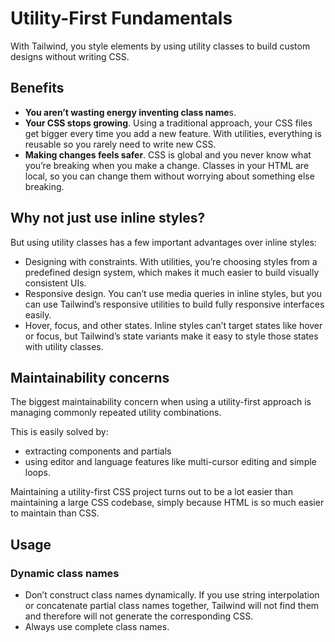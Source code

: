 # Utility-First Fundamentals

With Tailwind, you style elements by using utility classes to build custom designs without writing CSS.

## Benefits

- **You aren’t wasting energy inventing class name**s.
- **Your CSS stops growing**. Using a traditional approach, your CSS files get bigger every time you add a new feature. With utilities, everything is reusable so you rarely need to write new CSS.
- **Making changes feels safer**. CSS is global and you never know what you’re breaking when you make a change. Classes in your HTML are local, so you can change them without worrying about something else breaking.


## Why not just use inline styles?

But using utility classes has a few important advantages over inline styles:

- Designing with constraints. With utilities, you’re choosing styles from a predefined design system, which makes it much easier to build visually consistent UIs.
- Responsive design. You can’t use media queries in inline styles, but you can use Tailwind’s responsive utilities to build fully responsive interfaces easily.
- Hover, focus, and other states. Inline styles can’t target states like hover or focus, but Tailwind’s state variants make it easy to style those states with utility classes.


## Maintainability concerns

The biggest maintainability concern when using a utility-first approach is managing commonly repeated utility combinations.

This is easily solved by:
- extracting components and partials
- using editor and language features like multi-cursor editing and simple loops.

Maintaining a utility-first CSS project turns out to be a lot easier than maintaining a large CSS codebase, simply because HTML is so much easier to maintain than CSS. 


## Usage

### Dynamic class names

- Don’t construct class names dynamically. If you use string interpolation or concatenate partial class names together, Tailwind will not find them and therefore will not generate the corresponding CSS.
- Always use complete class names.